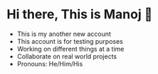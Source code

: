 # Hi there, This is Manoj 👋
- This is my another new account
- This account is for testing purposes
- Working on different things at a time
- Collaborate on real world projects
- Pronouns: He/Him/His



<!--
**manoj207/manoj207** is a ✨ _special_ ✨ repository because its `README.md` (this file) appears on your GitHub profile.

Here are some ideas to get you started:

- 🔭 I’m currently working on ...
- 🌱 I’m currently learning ...
- 👯 I’m looking to collaborate on ...
- 🤔 I’m looking for help with ...
- 💬 Ask me about ...
- 📫 How to reach me: ...
- 😄 Pronouns: ...
- ⚡ Fun fact: ...
-->


